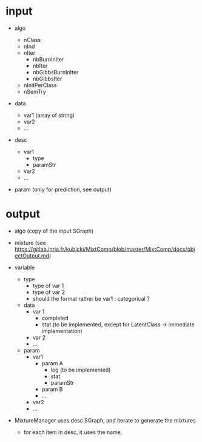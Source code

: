 # input

- algo
    - nClass
    - nInd
    - nIter
        - nbBurnInIter
        - nbIter
        - nbGibbsBurnInIter
        - nbGibbsIter
    - nInitPerClass
    - nSemTry

- data
    - var1 (array of string)
    - var2
    - ...

- desc
    - var1
        - type
        - paramStr
    - var2
    - ...

- param (only for prediction, see output)

# output

- algo (copy of the input SGraph)
- mixture (see https://gitlab.inria.fr/kubicki/MixtComp/blob/master/MixtComp/docs/objectOutput.md)
- variable
    - type
        - type of var 1
        - type of var 2
        - should the format rather be var1 : categorical ?
    - data
        - var 1
            - completed
            - stat (to be implemented, except for LatentClass -> immediate implementation)
        - var 2
        - ...
    - param
        - var1
            - param A
                - log (to be implemented)
                - stat
                - paramStr
            - param B
            - ...
        - var2
        - ...

- MixtureManager uses desc SGraph, and iterate to generate the mixtures
    - for each item in desc, it uses the name,

